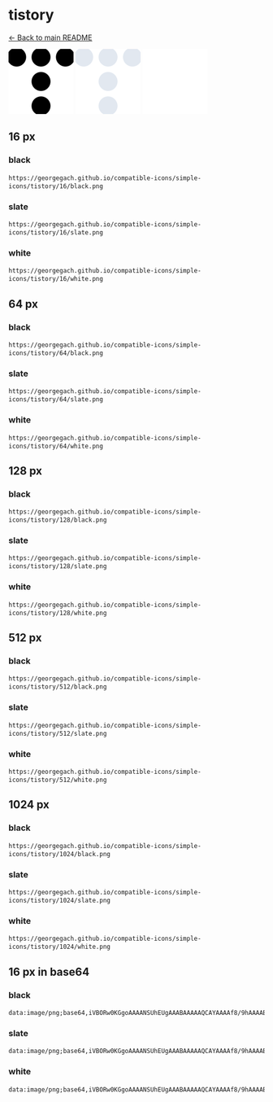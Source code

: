 # tistory

[← Back to main README](../../README.md)


<img src="./128/black.png" width="128" alt="tistory black icon" />
<img src="./128/slate.png" width="128" alt="tistory slate icon" />
<img src="./128/white.png" width="128" alt="tistory white icon" />

## 16 px

### black
```
https://georgegach.github.io/compatible-icons/simple-icons/tistory/16/black.png
```

### slate
```
https://georgegach.github.io/compatible-icons/simple-icons/tistory/16/slate.png
```

### white
```
https://georgegach.github.io/compatible-icons/simple-icons/tistory/16/white.png
```

## 64 px

### black
```
https://georgegach.github.io/compatible-icons/simple-icons/tistory/64/black.png
```

### slate
```
https://georgegach.github.io/compatible-icons/simple-icons/tistory/64/slate.png
```

### white
```
https://georgegach.github.io/compatible-icons/simple-icons/tistory/64/white.png
```

## 128 px

### black
```
https://georgegach.github.io/compatible-icons/simple-icons/tistory/128/black.png
```

### slate
```
https://georgegach.github.io/compatible-icons/simple-icons/tistory/128/slate.png
```

### white
```
https://georgegach.github.io/compatible-icons/simple-icons/tistory/128/white.png
```

## 512 px

### black
```
https://georgegach.github.io/compatible-icons/simple-icons/tistory/512/black.png
```

### slate
```
https://georgegach.github.io/compatible-icons/simple-icons/tistory/512/slate.png
```

### white
```
https://georgegach.github.io/compatible-icons/simple-icons/tistory/512/white.png
```

## 1024 px

### black
```
https://georgegach.github.io/compatible-icons/simple-icons/tistory/1024/black.png
```

### slate
```
https://georgegach.github.io/compatible-icons/simple-icons/tistory/1024/slate.png
```

### white
```
https://georgegach.github.io/compatible-icons/simple-icons/tistory/1024/white.png
```

## 16 px in base64

### black
```
data:image/png;base64,iVBORw0KGgoAAAANSUhEUgAAABAAAAAQCAYAAAAf8/9hAAAABmJLR0QA/wD/AP+gvaeTAAAAeUlEQVQ4jeWSSw6AIAxEH8RTqUf3s9PjyA10UxOotOnel3QzBaYwAOxAkVqBLBXVKcAtdQETMEf1gZYkDY2ns1UjLSLmqJ6kMYrDWTmF9NQZ6yVXCw/jCu7mXgphrBS6Tj30uFYKJlYKH7xHtFJo0B9JH+AZuPwphQemHUrpxFldngAAAABJRU5ErkJggg==
```

### slate
```
data:image/png;base64,iVBORw0KGgoAAAANSUhEUgAAABAAAAAQCAYAAAAf8/9hAAAABmJLR0QA/wD/AP+gvaeTAAAA00lEQVQ4jeWRsW7CMBiEv7OyRtnSBcEzlK3s3fq4XRFTlYXyEO5QCgOJWCOOIVQCYirv/cfPd/fbPsXvwwrpGcDwOX2qXgG+tu0yhytu2xaoABCtCW+ol07hPYcHrsZGBuPCubwwbARzAwHWk7psAMWfLovLtuLuuDB4VpeNJA/peby4HHwwHqFecnEL7/RKGLEdUi1IOt1rw9gOcX9YXMwVUEnM4+74ktImAx62kBswrcvGsAE6QxdgPRtaGE3yD4at6RbynvAbrl76Y8nDG/yzFs4ZSai5uhFEwgAAAABJRU5ErkJggg==
```

### white
```
data:image/png;base64,iVBORw0KGgoAAAANSUhEUgAAABAAAAAQCAYAAAAf8/9hAAAABmJLR0QA/wD/AP+gvaeTAAAAg0lEQVQ4jeWSXQqEQAyDU/FUq0ffn7fd4+gNPl86oLOt1GcDhSGENDQj4AOsPi9g8Cnx8kfDAkzAXOVHHWGS0D9yHnjvIj0B86gl3gCT9PANPzNDksp8EEsuHHbCbzMoIWvhikHYQqTNXPu4WQtpgrCFSHt2xLCFHv1H6s3TBae4WQsbLoJU+dhHn+YAAAAASUVORK5CYII=
```

